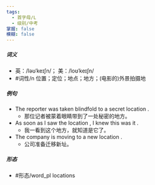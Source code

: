 ```yaml
---
tags:
  - 首字母/L
  - 级别/中考
掌握: false
模糊: false
---
```

##### 词义
- 英：/ləʊˈkeɪʃn/； 美：/loʊˈkeɪʃn/
- #词性/n  位置；定位；地点；地方；(电影的)外景拍摄地
##### 例句
- The reporter was taken blindfold to a secret location .
	- 那位记者被蒙着眼睛带到了一处秘密的地方。
- As soon as I saw the location , I knew this was it .
	- 我一看到这个地方，就知道是它了。
- The company is moving to a new location .
	- 公司准备迁移新址。
##### 形态
- #形态/word_pl locations
